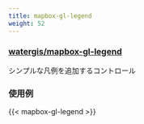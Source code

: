 ```yaml
---
title: mapbox-gl-legend
weight: 52
---
```


### [watergis/mapbox-gl-legend](https://github.com/watergis/mapbox-gl-legend)

シンプルな凡例を追加するコントロール

### 使用例

{{< mapbox-gl-legend >}}
